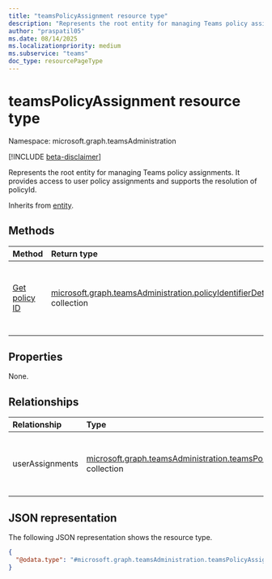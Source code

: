 ```yaml
---
title: "teamsPolicyAssignment resource type"
description: "Represents the root entity for managing Teams policy assignments."
author: "praspatil05"
ms.date: 08/14/2025
ms.localizationpriority: medium
ms.subservice: "teams"
doc_type: resourcePageType
---
```


# teamsPolicyAssignment resource type

Namespace: microsoft.graph.teamsAdministration

[!INCLUDE [beta-disclaimer](../../includes/beta-disclaimer.md)]

Represents the root entity for managing Teams policy assignments. It provides access to user policy assignments and supports the resolution of policyId.

Inherits from [entity](../resources/entity.md).

## Methods
|Method|Return type|Description|
|:---|:---|:---|
|[Get policy ID](../api/teamsadministration-teamspolicyassignment-getpolicyid.md)|[microsoft.graph.teamsAdministration.policyIdentifierDetail](../resources/teamsadministration-policyidentifierdetail.md) collection|Get the policy ID for a given policy name and policy type within Teams administration.|

## Properties
None.

## Relationships
|Relationship|Type|Description|
|:---|:---|:---|
|userAssignments|[microsoft.graph.teamsAdministration.teamsPolicyUserAssignment](../resources/teamsadministration-teamspolicyuserassignment.md) collection|Navigation property to the collection of user policy assignments.|

## JSON representation
The following JSON representation shows the resource type.
<!-- {
  "blockType": "resource",
  "keyProperty": "id",
  "@odata.type": "microsoft.graph.teamsAdministration.teamsPolicyAssignment",
  "baseType": "microsoft.graph.entity",
  "openType": false
}
-->
``` json
{
  "@odata.type": "#microsoft.graph.teamsAdministration.teamsPolicyAssignment"
}
```

